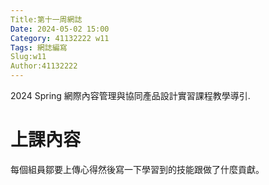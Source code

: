 ```yaml
---
Title:第十一周網誌
Date: 2024-05-02 15:00
Category: 41132222 w11
Tags: 網誌編寫
Slug:w11 
Author:41132222
---
```


2024 Spring 網際內容管理與協同產品設計實習課程教學導引.

<!-- PELICAN_END_SUMMARY -->
# 上課內容
每個組員鄒要上傳心得然後寫一下學習到的技能跟做了什麼貢獻。
